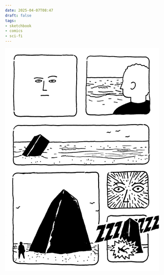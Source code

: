 ```yaml
---
date: 2025-04-07T08:47
draft: false
tags:
- sketchbook
- comics
- sci-fi
---
```

![attachment-2025-04-07](../attachment/zettel-notes/attachment-2025-04-07.jpg)
